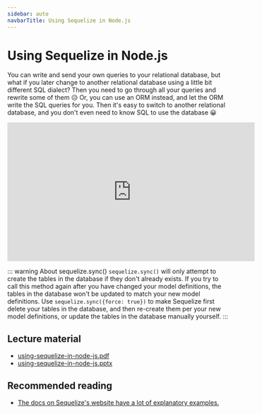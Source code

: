 ```yaml
---
sidebar: auto
navbarTitle: Using Sequelize in Node.js
---
```


# Using Sequelize in Node.js
You can write and send your own queries to your relational database, but what if you later change to another relational database using a little bit different SQL dialect? Then you need to go through all your queries and rewrite some of them 😥 Or, you can use an ORM instead, and let the ORM write the SQL queries for you. Then it's easy to switch to another relational database, and you don't even need to know SQL to use the database 😀

<iframe width="560" height="314" src="https://www.youtube.com/embed/0lGWqp-yUTU" frameborder="0" allow="accelerometer; autoplay; encrypted-media; gyroscope; picture-in-picture" allowfullscreen></iframe>

::: warning About sequelize.sync()
`sequelize.sync()` will only attempt to create the tables in the database if they don't already exists. If you try to call this method again after you have changed your model definitions, the tables in the database won't be updated to match your new model definitions. Use `sequelize.sync({force: true})` to make Sequelize first delete your tables in the database, and then re-create them per your new model definitions, or update the tables in the database manually yourself.
:::

## Lecture material
* [using-sequelize-in-node-js.pdf](using-sequelize-in-node-js.pdf)
* [using-sequelize-in-node-js.pptx](using-sequelize-in-node-js.pptx)

## Recommended reading
* [The docs on Sequelize's website have a lot of explanatory examples.](http://docs.sequelizejs.com/)